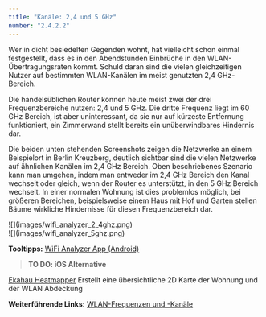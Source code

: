 ```yaml
---
title: "Kanäle: 2,4 und 5 GHz"
number: "2.4.2.2"
---
```


Wer in dicht besiedelten Gegenden wohnt, hat vielleicht schon einmal festgestellt, dass es in den Abendstunden Einbrüche in den WLAN-Übertragungsraten kommt. Schuld daran sind die vielen gleichzeitigen Nutzer auf bestimmten WLAN-Kanälen im meist genutzten 2,4 GHz-Bereich.

Die handelsüblichen Router können heute meist zwei der drei Frequenzbereiche nutzen: 2,4 und 5 GHz. Die dritte Frequenz liegt im 60 GHz Bereich, ist aber uninteressant, da sie nur auf kürzeste Entfernung funktioniert, ein Zimmerwand stellt bereits ein unüberwindbares Hindernis dar.

Die beiden unten stehenden Screenshots zeigen die Netzwerke an einem Beispielort in Berlin Kreuzberg, deutlich sichtbar sind die vielen Netzwerke auf ähnlichen Kanälen im 2,4 GHz Bereich. Oben beschriebenes Szenario kann man umgehen, indem man entweder im 2,4 GHz Bereich den Kanal wechselt oder gleich, wenn der Router es unterstützt, in den 5 GHz Bereich wechselt. In einer normalen Wohnung ist dies problemlos möglich, bei größeren Bereichen, beispielsweise einem Haus mit Hof und Garten stellen Bäume wirkliche Hindernisse für diesen Frequenzbereich dar.


<div class = "double" markdown="1">
<div enlarge-on-click  markdown="1">
![](images/wifi_analyzer_2_4ghz.png)
</div>

<div enlarge-on-click  markdown="1">
![](images/wifi_analyzer_5ghz.png)
</div>
</div>

**Tooltipps:**
[WiFi Analyzer App (Android)](https://play.google.com/store/apps/details?id=com.farproc.wifi.analyzer&hl=de)
> **TO DO: iOS Alternative**

[Ekahau Heatmapper](http://www.pcwelt.de/downloads/Ekahau_Heatmapper__1.1.2-WLAN-Diagnose-1502287.html) Erstellt eine übersichtliche 2D Karte der Wohnung und der WLAN Abdeckung

**Weiterführende Links:**
[WLAN-Frequenzen und -Kanäle](http://www.elektronik-kompendium.de/sites/net/1712061.htm)
